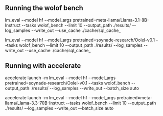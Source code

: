 ## Running the wolof bench

lm_eval --model hf --model_args pretrained=meta-llama/Llama-3.1-8B-Instruct --tasks wolof_bench --limit 10  --output_path ./results/ --log_samples --write_out --use_cache ./cache/sql_cache_

lm_eval --model hf --model_args pretrained=soynade-research/Oolel-v0.1 --tasks wolof_bench --limit 10  --output_path ./results/ --log_samples --write_out --use_cache ./cache/sql_cache_

## Running with accelerate

accelerate launch -m  lm_eval --model hf --model_args pretrained=soynade-research/Oolel-v0.1 --tasks wolof_bench  --output_path ./results/ --log_samples --write_out  --batch_size auto

accelerate launch -m lm_eval --model hf --model_args pretrained=meta-llama/Llama-3.3-70B-Instruct --tasks wolof_bench --limit 10  --output_path ./results/ --log_samples --write_out --batch_size auto
